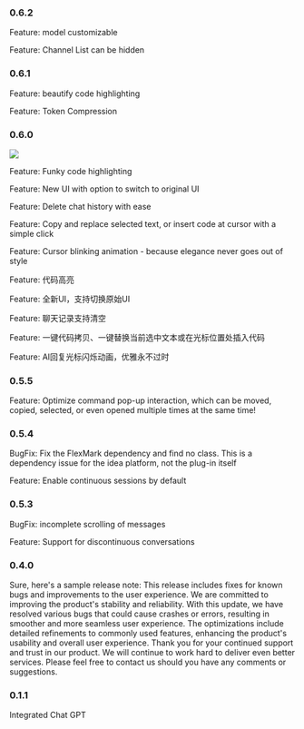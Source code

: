 <h3>0.6.2</h3>
<p>Feature: model customizable</p>
<p>Feature: Channel List can be hidden</p>

<h3>0.6.1</h3>
<p>Feature: beautify code highlighting</p>
<p>Feature: Token Compression</p>

<h3>0.6.0</h3>
<img src="https://objectstorage.ap-tokyo-1.oraclecloud.com/n/nrkaz8upkcho/b/bucket-img-public/o/gptplugincodeHighlighting.png">

<p>Feature: Funky code highlighting</p>
<p>Feature: New UI with option to switch to original UI</p>
<p>Feature: Delete chat history with ease</p>
<p>Feature: Copy and replace selected text, or insert code at cursor with a simple click</p>
<p>Feature: Cursor blinking animation - because elegance never goes out of style</p>

<p>Feature: 代码高亮</p>
<p>Feature: 全新UI，支持切换原始UI</p>
<p>Feature: 聊天记录支持清空</p>
<p>Feature: 一键代码拷贝、一键替换当前选中文本或在光标位置处插入代码</p>
<p>Feature: AI回复光标闪烁动画，优雅永不过时</p>

<h3>0.5.5</h3>
<p>Feature: Optimize command pop-up interaction, which can be moved, copied, selected, or even opened multiple times at the same time!</p>

<h3>0.5.4</h3>
<p>BugFix: Fix the FlexMark dependency and find no class. This is a dependency issue for the idea platform, not the plug-in itself</p>
<p>Feature: Enable continuous sessions by default</p>


<h3>0.5.3</h3>
<p>BugFix: incomplete scrolling of messages</p>
<p>Feature: Support for discontinuous conversations</p>

<h3>0.4.0</h3>
<p>Sure, here's a sample release note:
This release includes fixes for known bugs and improvements to the user experience.
We are committed to improving the product's stability and reliability. With this update, we have resolved various bugs that could cause crashes or errors, resulting in smoother and more seamless user experience. The optimizations include detailed refinements to commonly used features, enhancing the product's usability and overall user experience.
Thank you for your continued support and trust in our product. We will continue to work hard to deliver even better services. Please feel free to contact us should you have any comments or suggestions.</p>

<h3>0.1.1</h3>
<p>Integrated Chat GPT</p>





